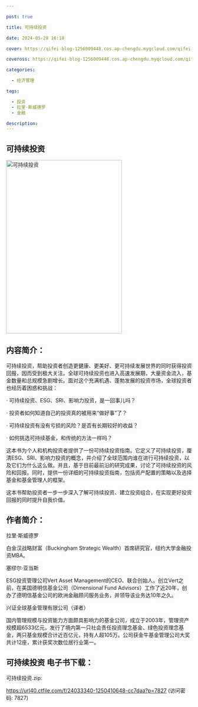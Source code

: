 ```yaml
---

post: true

title: 可持续投资

date: 2024-05-28 16:18

cover: https://qifei-blog-1256009448.cos.ap-chengdu.myqcloud.com/qifei-blog/660016fa9f345e8d0322b1a0.jpg

coveross: https://qifei-blog-1256009448.cos.ap-chengdu.myqcloud.com/qifei-blog/660016fa9f345e8d0322b1a0.jpg

categories:

  - 经济管理

tags:

  - 投资
  - 拉里·斯威德罗
  - 金融

description:
---
```


## 可持续投资
<img alt=" 可持续投资" class="aligncenter loading" data-was-processed="true" decoding="async" fetchpriority="high" height="471" src="https://qifei-blog-1256009448.cos.ap-chengdu.myqcloud.com/qifei-blog/660016fa9f345e8d0322b1a0.jpg" style="cursor: zoom-in;" width="314"/>

## 内容简介：

可持续投资，帮助投资者创造更健康、更美好、更可持续发展世界的同时获得投资回报，因而受到极大关注。全球可持续投资也进入高速发展期，大量资金流入，基金数量和总规模急剧增长。面对这个充满机遇、蓬勃发展的投资市场，全球投资者也经历着困惑和挑战：

· 可持续投资、ESG、SRI、影响力投资，是一回事儿吗？

· 投资者如何知道自己的投资真的被用来“做好事”了？

· 可持续投资有没有亏损的风险？是否有长期较好的收益？

· 如何挑选可持续基金，和传统的方法一样吗？

这本书为个人和机构投资者提供了一份可持续投资指南。它定义了可持续投资，厘清ESG、SRI、影响力投资的概念，并介绍了全球范围内谁在进行可持续投资，以及它们为什么这么做。并且，基于目前最前沿的研究成果，讨论了可持续投资的风险和回报。同时，提供一份详细的可持续投资指南，包括资产配置的策略以及选择基金和基金管理人的框架。

这本书帮助投资者一步一步深入了解可持续投资、建立投资组合，在实现更好投资回报的同时提升自我价值。

## 作者简介：

拉里·斯威德罗

白金汉战略财富（Buckingham Strategic Wealth）首席研究官，纽约大学金融投资MBA。

塞缪尔·亚当斯

ESG投资管理公司Vert Asset Management的CEO、联合创始人。创立Vert之前，在美国德明信基金公司（Dimensional Fund Advisors）工作了近20年，创办了德明信基金公司的欧洲金融顾问服务业务，并领导该业务达10年之久。

兴证全球基金管理有限公司（译者）

国内管理规模与投资能力方面颇具影响力的基金公司，成立于2003年，管理资产规模超6533亿元，发行了境内第一只社会责任投资理念基金、绿色投资理念基金，两只基金规模合计近百亿元，持有人超105万。公司获金牛基金管理公司大奖共计12座，累计获奖次数位居行业第一。

## 可持续投资 电子书下载：



可持续投资.zip: 

https://url40.ctfile.com/f/24033340-1250410648-cc7daa?p=7827 (访问密码: 7827)
